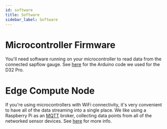 ```yaml
---
id: software
title: Software
sidebar_label: Software
---
```


# Microcontroller Firmware
You'll need software running on your microcontroller to read data from the connected sapflow gauge. See [here](https://github.com/dotmote/sapflow/tree/master/software/microcontroller/d32_pro) for the Arduino code we used for the D32 Pro.

# Edge Compute Node
If you're using microcontrollers with WiFi connectivity, it's very convenient to have all of the data streaming into a single place. We like using a Raspberry Pi as an [MQTT](https://mosquitto.org/) broker, collecting data points from all of the networked sensor devices. See [here](https://github.com/dotmote/sapflow/tree/master/software/edge_compute_node/raspberry_pi) for more info.